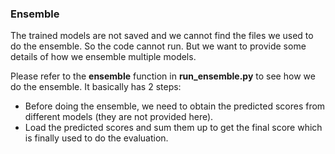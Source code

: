 ### Ensemble
The trained models are not saved and we cannot find the files we used to do the ensemble. So the code cannot  run. But we want to provide some details of how we ensemble multiple models. 

Please refer to the **ensemble** function in **run_ensemble.py** to see how we do the ensemble. It basically has 2 steps:
- Before doing the ensemble, we need to obtain the predicted scores from different models (they are not provided here).  
- Load the predicted scores and sum them up to get the final score which is finally used to do the evaluation.

